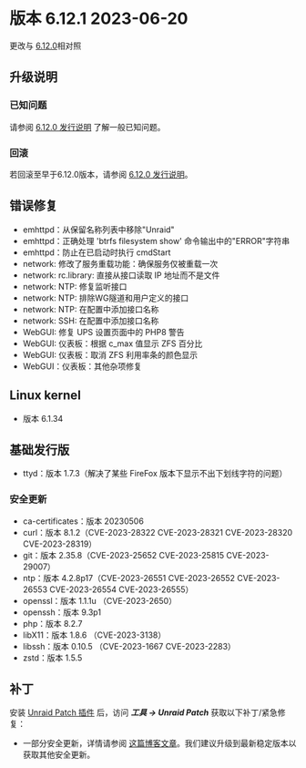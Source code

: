 # 版本 6.12.1 2023-06-20

更改与 [6.12.0](6.12.0.md)相对照

## 升级说明

### 已知问题

请参阅 [6.12.0 发行说明](6.12.0.md#known-issues) 了解一般已知问题。

### 回滚

若回滚至早于6.12.0版本，请参阅 [6.12.0 发行说明](6.12.0.md#rolling-back)。

## 错误修复

- emhttpd：从保留名称列表中移除"Unraid"
- emhttpd：正确处理 'btrfs filesystem show' 命令输出中的"ERROR"字符串
- emhttpd：防止在已启动时执行 cmdStart
- network: 修改了服务重载功能：确保服务仅被重载一次
- network: rc.library: 直接从接口读取 IP 地址而不是文件
- network: NTP: 修复监听接口
- network: NTP: 排除WG隧道和用户定义的接口
- network: NTP: 在配置中添加接口名称
- network: SSH: 在配置中添加接口名称
- WebGUI: 修复 UPS 设置页面中的 PHP8 警告
- WebGUI: 仪表板：根据 c\_max 值显示 ZFS 百分比
- WebGUI: 仪表板：取消 ZFS 利用率条的颜色显示
- WebGUI：仪表板：其他杂项修复

## Linux kernel

- 版本 6.1.34

## 基础发行版

- ttyd：版本 1.7.3（解决了某些 FireFox 版本下显示不出下划线字符的问题）

### 安全更新

- ca-certificates：版本 20230506
- curl：版本 8.1.2（CVE-2023-28322 CVE-2023-28321 CVE-2023-28320 CVE-2023-28319）
- git：版本 2.35.8（CVE-2023-25652 CVE-2023-25815 CVE-2023-29007）
- ntp：版本 4.2.8p17（CVE-2023-26551 CVE-2023-26552 CVE-2023-26553 CVE-2023-26554 CVE-2023-26555）
- openssl：版本 1.1.1u （CVE-2023-2650）
- openssh：版本 9.3p1
- php：版本 8.2.7
- libX11：版本 1.8.6 （CVE-2023-3138）
- libssh：版本 0.10.5 （CVE-2023-1667 CVE-2023-2283）
- zstd：版本 1.5.5

## 补丁

安装 [Unraid Patch 插件](https://forums.unraid.net/topic/185560-unraid-patch-plugin/) 后，访问 ***工具 → Unraid Patch*** 获取以下补丁/紧急修复：

- 一部分安全更新，详情请参阅 [这篇博客文章](https://unraid.net/blog/cvd)。我们建议升级到最新稳定版本以获取其他安全更新。
